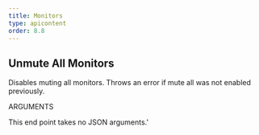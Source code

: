 ```yaml
---
title: Monitors
type: apicontent
order: 8.8
---
```


## Unmute All Monitors
Disables muting all monitors. Throws an error if mute all was not enabled previously.

ARGUMENTS

This end point takes no JSON arguments.'